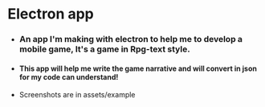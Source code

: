 # Electron app

- ### An app I'm making with electron to help me to develop a mobile game, It's a game in Rpg-text style. 
- #### This app will help me write the game narrative and will convert in json for my code can understand!
- Screenshots are in assets/example
  